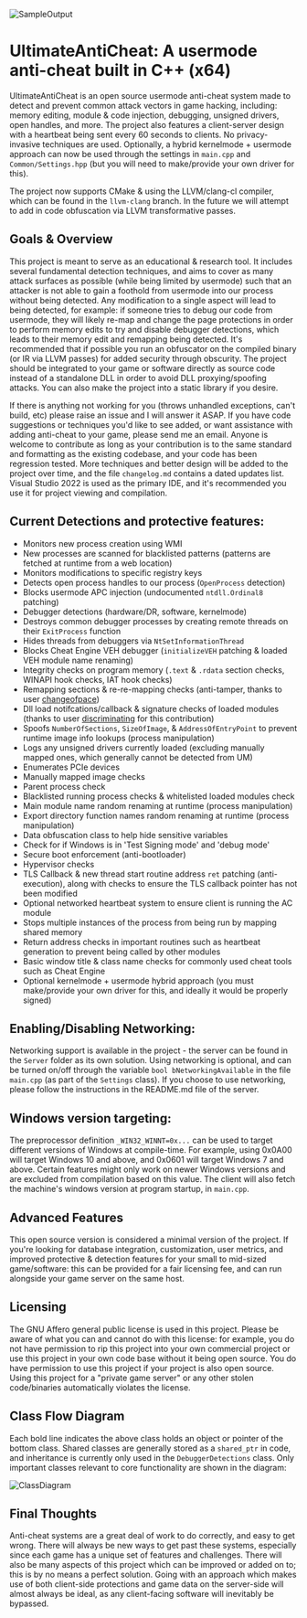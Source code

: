 ![SampleOutput](https://github.com/AlSch092/UltimateAntiCheat/assets/94417808/8e2112b8-2c82-4a38-aca8-ec54aa7d7516)

# UltimateAntiCheat: A usermode anti-cheat built in C++ (x64)

UltimateAntiCheat is an open source usermode anti-cheat system made to detect and prevent common attack vectors in game hacking, including: memory editing, module & code injection, debugging, unsigned drivers, open handles, and more. The project also features a client-server design with a heartbeat being sent every 60 seconds to clients. No privacy-invasive techniques are used. Optionally, a hybrid kernelmode + usermode approach can now be used through the settings in `main.cpp` and `Common/Settings.hpp` (but you will need to make/provide your own driver for this).

The project now supports CMake & using the LLVM/clang-cl compiler, which can be found in the `llvm-clang` branch. In the future we will attempt to add in code obfuscation via LLVM transformative passes.

## Goals & Overview
   This project is meant to serve as an educational & research tool. It includes several fundamental detection techniques, and aims to cover as many attack surfaces as possible (while being limited by usermode) such that an attacker is not able to gain a foothold from usermode into our process without being detected. Any modification to a single aspect will lead to being detected, for example: if someone tries to debug our code from usermode, they will likely re-map and change the page protections in order to perform memory edits to try and disable debugger detections, which leads to their memory edit and remapping being detected. It's recommended that if possible you run an obfuscator on the compiled binary (or IR via LLVM passes) for added security through obscurity. The project should be integrated to your game or software directly as source code instead of a standalone DLL in order to avoid DLL proxying/spoofing attacks. You can also make the project into a static library if you desire. 

   If there is anything not working for you (throws unhandled exceptions, can't build, etc) please raise an issue and I will answer it ASAP. If you have code suggestions or techniques you'd like to see added, or want assistance with adding anti-cheat to your game, please send me an email. Anyone is welcome to contribute as long as your contribution is to the same standard and formatting as the existing codebase, and your code has been regression tested. More techniques and better design will be added to the project over time, and the file `changelog.md` contains a dated updates list. Visual Studio 2022 is used as the primary IDE, and it's recommended you use it for project viewing and compilation.  

## Current Detections and protective features:
- Monitors new process creation using WMI
- New processes are scanned for blacklisted patterns (patterns are fetched at runtime from a web location)
- Monitors modifications to specific registry keys   
- Detects open process handles to our process (`OpenProcess` detection)
- Blocks usermode APC injection (undocumented  `ntdll.Ordinal8` patching)
- Debugger detections (hardware/DR, software, kernelmode)
- Destroys common debugger processes by creating remote threads on their `ExitProcess` function
- Hides threads from debuggers via `NtSetInformationThread`  
- Blocks Cheat Engine VEH debugger (`initializeVEH` patching & loaded VEH module name renaming)
- Integrity checks on program memory (`.text` & `.rdata` section checks, WINAPI hook checks, IAT hook checks)
- Remapping sections & re-re-mapping checks (anti-tamper, thanks to user [changeofpace](https://github.com/changeofpace))
- Dll load notifcations/callback & signature checks of loaded modules (thanks to user [discriminating](https://github.com/discriminating) for this contribution)
- Spoofs `NumberOfSections`, `SizeOfImage`, & `AddressOfEntryPoint` to prevent runtime image info lookups (process manipulation)
- Logs any unsigned drivers currently loaded (excluding manually mapped ones, which generally cannot be detected from UM)
- Enumerates PCIe devices
- Manually mapped image checks
- Parent process check
- Blacklisted running process checks & whitelisted loaded modules check
- Main module name random renaming at runtime (process manipulation)
- Export directory function names random renaming at runtime (process manipulation)
- Data obfuscation class to help hide sensitive variables
- Check for if Windows is in 'Test Signing mode' and 'debug mode'
- Secure boot enforcement (anti-bootloader)
- Hypervisor checks  
- TLS Callback & new thread start routine address `ret` patching (anti-execution), along with checks to ensure the TLS callback pointer has not been modified
- Optional networked heartbeat system to ensure client is running the AC module
- Stops multiple instances of the process from being run by mapping shared memory
- Return address checks in important routines such as heartbeat generation to prevent being called by other modules
- Basic window title & class name checks for commonly used cheat tools such as Cheat Engine
- Optional kernelmode + usermode hybrid approach (you must make/provide your own driver for this, and ideally it would be properly signed)

## Enabling/Disabling Networking:
Networking support is available in the project - the server can be found in the `Server` folder as its own solution. Using networking is optional, and can be turned on/off through the variable `bool bNetworkingAvailable` in the file `main.cpp` (as part of the `Settings` class). If you choose to use networking, please follow the instructions in the README.md file of the server.  

## Windows version targeting:

The preprocessor definition `_WIN32_WINNT=0x...` can be used to target different versions of Windows at compile-time. For example, using 0x0A00 will target Windows 10 and above, and 0x0601 will target Windows 7 and above. Certain features might only work on newer Windows versions and are excluded from compilation based on this value. The client will also fetch the machine's windows version at program startup, in `main.cpp`.

## Advanced Features
This open source version is considered a minimal version of the project. If you're looking for database integration, customization, user metrics, and improved protective & detection features for your small to mid-sized game/software: this can be provided for a fair licensing fee, and can run alongside your game server on the same host.

## Licensing  

The GNU Affero general public license is used in this project. Please be aware of what you can and cannot do with this license: for example, you do not have permission to rip this project into your own commercial project or use this project in your own code base without it being open source. You do have permission to use this project if your project is also open source. Using this project for a "private game server" or any other stolen code/binaries automatically violates the license.

## Class Flow Diagram

Each bold line indicates the above class holds an object or pointer of the bottom class. Shared classes are generally stored as a `shared_ptr` in code, and inheritance is currently only used in the `DebuggerDetections` class. Only important classes relevant to core functionality are shown in the diagram:

![ClassDiagram](https://github.com/user-attachments/assets/1b1ea458-93dd-4e6e-a4c1-ab9f6c3cf96e)

## Final Thoughts

Anti-cheat systems are a great deal of work to do correctly, and easy to get wrong. There will always be new ways to get past these systems, especially since each game has a unique set of features and challenges. There will also be many aspects of this project which can be improved or added on to; this is by no means a perfect solution. Going with an approach which makes use of both client-side protections and game data on the server-side will almost always be ideal, as any client-facing software will inevitably be bypassed. 
